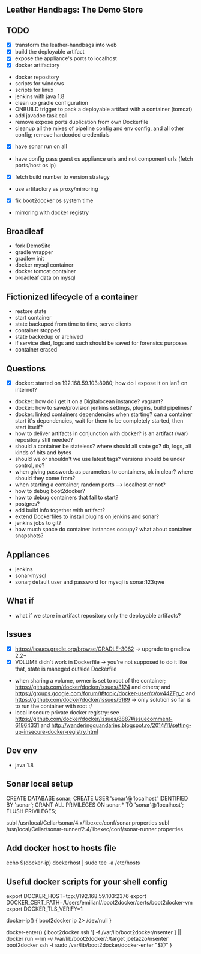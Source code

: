 Leather Handbags: The Demo Store
----------------------------------

TODO
-------
- [x] transform the leather-handbags into web
- [x] build the deployable artifact
- [x] expose the appliance's ports to localhost
- [x] docker artifactory
- docker repository
- scripts for windows
- scripts for linux
- jenkins with java 1.8
- clean up gradle configuration
- ONBUILD trigger to pack a deployable artifact with a container (tomcat)
- add javadoc task call
- remove expose ports duplication from own Dockerfile
- cleanup all the mixes of pipeline config and env config, and all other config; remove hardcoded credentials
- [x] have sonar run on all
- have config pass guest os appliance urls and not component urls (fetch ports/host os ip)
- [x] fetch build number to version strategy
- use artifactory as proxy/mirroring
- [x] fix boot2docker os system time
- mirroring with docker registry

Broadleaf
----------
- fork DemoSite
- gradle wrapper
- gradlew init
- docker mysql container
- docker tomcat container
- broadleaf data on mysql

Fictionized lifecycle of a container
--------------------------------------
- restore state
- start container
- state backuped from time to time, serve clients
- container stopped
- state backedup or archived
- if service died, logs and such should be saved for forensics purposes
- container erased

Questions
-----------
- [x] docker: started on 192.168.59.103:8080; how do I expose it on lan? on internet?
- docker: how do i get it on a Digitalocean instance? vagrant?
- docker: how to save/provision jenkins settings, plugins, build pipelines?
- docker: linked containers dependencies when starting? can a container start it's dependencies, wait for them to be completely started, then start itself?
- how to deliver artifacts in conjunction with docker? is an artifact (war) repository still needed?
- should a container be stateless? where should all state go? db, logs, all kinds of bits and bytes
- should we or shouldn't we use latest tags? versions should be under control, no?
- when giving passwords as parameters to containers, ok in clear? where should they come from?
- when starting a container, random ports --> localhost or not?
- how to debug boot2docker? 
- how to debug containers that fail to start?
- postgres?
- add build info together with artifact?
- extend Dockerfiles to install plugins on jenkins and sonar?
- jenkins jobs to git?
- how much space do container instances occupy? what about container snapshots?

Appliances
--------------------------
- jenkins
- sonar-mysql
- sonar; default user and password for mysql is sonar:123qwe

What if
---------
- what if we store in artifact repository only the deployable artifacts?

Issues
-------------
- [x] https://issues.gradle.org/browse/GRADLE-3062 -> upgrade to gradlew 2.2+
- [x] VOLUME didn't work in Dockerfile -> you're not supposed to do it like that, state is maneged outside Dockerfile
- when sharing a volume, owner is set to root of the container; https://github.com/docker/docker/issues/3124 and others;
  and https://groups.google.com/forum/#!topic/docker-user/cVov44ZFg_c and https://github.com/docker/docker/issues/5189
  -> only solution so far is to run the container with root :/
- local insecure private docker registry: see https://github.com/docker/docker/issues/8887#issuecomment-61864331 and
  http://wanderingquandaries.blogspot.ro/2014/11/setting-up-insecure-docker-registry.html

Dev env
--------
- java 1.8

Sonar local setup
------------------
CREATE DATABASE sonar;
CREATE USER 'sonar'@'localhost' IDENTIFIED BY 'sonar';
GRANT ALL PRIVILEGES ON sonar.* TO 'sonar'@'localhost';
FLUSH PRIVILEGES;

subl /usr/local/Cellar/sonar/4.x/libexec/conf/sonar.properties
subl /usr/local/Cellar/sonar-runner/2.4/libexec/conf/sonar-runner.properties

Add docker host to hosts file
------------------------------
echo $(docker-ip) dockerhost | sudo tee -a /etc/hosts

Useful docker scripts for your shell config
-------------------------------------------------
export DOCKER_HOST=tcp://192.168.59.103:2376
export DOCKER_CERT_PATH=/Users/emilianl/.boot2docker/certs/boot2docker-vm
export DOCKER_TLS_VERIFY=1

docker-ip() {
  boot2docker ip 2> /dev/null
}

docker-enter() {
  boot2docker ssh '[ -f /var/lib/boot2docker/nsenter ] || docker run --rm -v /var/lib/boot2docker/:/target jpetazzo/nsenter'
  boot2docker ssh -t sudo /var/lib/boot2docker/docker-enter "$@"
}

